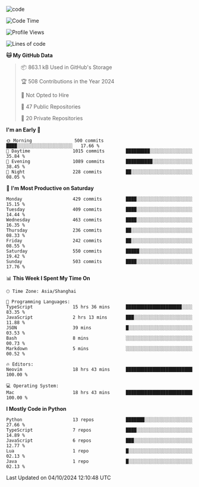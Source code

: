 
<!--
**liuyaanng/liuyaanng** is a ✨ _special_ ✨ repository because its `README.md` (this file) appears on your GitHub profile.

Here are some ideas to get you started:

- 🔭 I’m currently working on ...
- 🌱 I’m currently learning ...
- 👯 I’m looking to collaborate on ...
- 🤔 I’m looking for help with ...
- 💬 Ask me about ...
- 📫 How to reach me: ...
- 😄 Pronouns: ...
- ⚡ Fun fact: ...
-->


![code](https://cdn.jsdelivr.net/gh/liuyaanng/liuyaanng@1.0/code.gif) 

<!--START_SECTION:waka-->
![Code Time](http://img.shields.io/badge/Code%20Time-900%20hrs%2018%20mins-blue)

![Profile Views](http://img.shields.io/badge/Profile%20Views-0-blue)

![Lines of code](https://img.shields.io/badge/From%20Hello%20World%20I%27ve%20Written-14.8%20million%20lines%20of%20code-blue)

**🐱 My GitHub Data** 

> 📦 863.1 kB Used in GitHub's Storage 
 > 
> 🏆 508 Contributions in the Year 2024
 > 
> 🚫 Not Opted to Hire
 > 
> 📜 47 Public Repositories 
 > 
> 🔑 20 Private Repositories 
 > 
**I'm an Early 🐤** 

```text
🌞 Morning                500 commits         ████░░░░░░░░░░░░░░░░░░░░░   17.66 % 
🌆 Daytime                1015 commits        █████████░░░░░░░░░░░░░░░░   35.84 % 
🌃 Evening                1089 commits        ██████████░░░░░░░░░░░░░░░   38.45 % 
🌙 Night                  228 commits         ██░░░░░░░░░░░░░░░░░░░░░░░   08.05 % 
```
📅 **I'm Most Productive on Saturday** 

```text
Monday                   429 commits         ████░░░░░░░░░░░░░░░░░░░░░   15.15 % 
Tuesday                  409 commits         ████░░░░░░░░░░░░░░░░░░░░░   14.44 % 
Wednesday                463 commits         ████░░░░░░░░░░░░░░░░░░░░░   16.35 % 
Thursday                 236 commits         ██░░░░░░░░░░░░░░░░░░░░░░░   08.33 % 
Friday                   242 commits         ██░░░░░░░░░░░░░░░░░░░░░░░   08.55 % 
Saturday                 550 commits         █████░░░░░░░░░░░░░░░░░░░░   19.42 % 
Sunday                   503 commits         ████░░░░░░░░░░░░░░░░░░░░░   17.76 % 
```


📊 **This Week I Spent My Time On** 

```text
🕑︎ Time Zone: Asia/Shanghai

💬 Programming Languages: 
TypeScript               15 hrs 36 mins      █████████████████████░░░░   83.35 % 
JavaScript               2 hrs 13 mins       ███░░░░░░░░░░░░░░░░░░░░░░   11.88 % 
JSON                     39 mins             █░░░░░░░░░░░░░░░░░░░░░░░░   03.53 % 
Bash                     8 mins              ░░░░░░░░░░░░░░░░░░░░░░░░░   00.73 % 
Markdown                 5 mins              ░░░░░░░░░░░░░░░░░░░░░░░░░   00.52 % 

🔥 Editors: 
Neovim                   18 hrs 43 mins      █████████████████████████   100.00 % 

💻 Operating System: 
Mac                      18 hrs 43 mins      █████████████████████████   100.00 % 
```

**I Mostly Code in Python** 

```text
Python                   13 repos            ███████░░░░░░░░░░░░░░░░░░   27.66 % 
TypeScript               7 repos             ████░░░░░░░░░░░░░░░░░░░░░   14.89 % 
JavaScript               6 repos             ███░░░░░░░░░░░░░░░░░░░░░░   12.77 % 
Lua                      1 repo              █░░░░░░░░░░░░░░░░░░░░░░░░   02.13 % 
Java                     1 repo              █░░░░░░░░░░░░░░░░░░░░░░░░   02.13 % 
```




 Last Updated on 04/10/2024 12:10:48 UTC
<!--END_SECTION:waka-->
